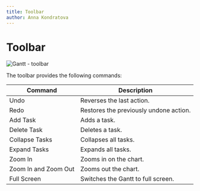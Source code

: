 ```yaml
---
title: Toolbar
author: Anna Kondratova
---
```


# Toolbar

![Gantt - toolbar](~/interface-elements-for-web/images/Gantt/toolbar.png)

The toolbar provides the following commands:

| Command | Description |
|---|---|
| Undo | Reverses the last action. |
| Redo | Restores the previously undone action. |
| Add Task | Adds a task. |
| Delete Task | Deletes a task. |
| Collapse Tasks  | Collapses all tasks. |
| Expand Tasks | Expands all tasks. |
| Zoom In | Zooms in on the chart. |
| Zoom In and Zoom Out | Zooms out the chart. |
| Full Screen | Switches the Gantt to full screen. |
